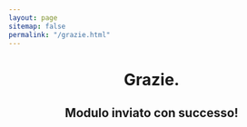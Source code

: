 ```yaml
---
layout: page
sitemap: false
permalink: "/grazie.html"
---
```

<h1 style="text-align:center">Grazie.</h1>
<h2 style="text-align:center">Modulo inviato con successo!</h2>
